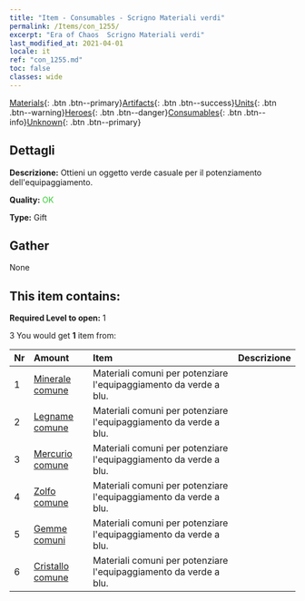```yaml
---
title: "Item - Consumables - Scrigno Materiali verdi"
permalink: /Items/con_1255/
excerpt: "Era of Chaos  Scrigno Materiali verdi"
last_modified_at: 2021-04-01
locale: it
ref: "con_1255.md"
toc: false
classes: wide
---
```

 [Materials](/it/Items/){: .btn .btn--primary}[Artifacts](/it/Items/Artifacts/){: .btn .btn--success}[Units](/it/Items/Units/){: .btn .btn--warning}[Heroes](/it/Items/Heroes/){: .btn .btn--danger}[Consumables](/it/Items/Consumables/){: .btn .btn--info}[Unknown](/it/Items/Unknown/){: .btn .btn--primary}

## Dettagli
 **Descrizione:** Ottieni un oggetto verde casuale per il potenziamento dell'equipaggiamento.

 **Quality:** <span style="color: #32CD32">OK</span>

 **Type:** Gift

## Gather

  None

## This item contains:

 **Required Level to open:** 1

 3 You would get **1** item  from:

  | Nr | Amount |     Item    | Descrizione |
  |:---|:-------|:------------|:-----------:|
  | 1 | [Minerale comune](/it/Items/mat_6/) | Materiali comuni per potenziare l'equipaggiamento da verde a blu. | 
  | 2 | [Legname comune](/it/Items/mat_7/) | Materiali comuni per potenziare l'equipaggiamento da verde a blu. | 
  | 3 | [Mercurio comune](/it/Items/mat_8/) | Materiali comuni per potenziare l'equipaggiamento da verde a blu. | 
  | 4 | [Zolfo comune](/it/Items/mat_9/) | Materiali comuni per potenziare l'equipaggiamento da verde a blu. | 
  | 5 | [Gemme comuni](/it/Items/mat_10/) | Materiali comuni per potenziare l'equipaggiamento da verde a blu. | 
  | 6 | [Cristallo comune](/it/Items/mat_11/) | Materiali comuni per potenziare l'equipaggiamento da verde a blu. | 
